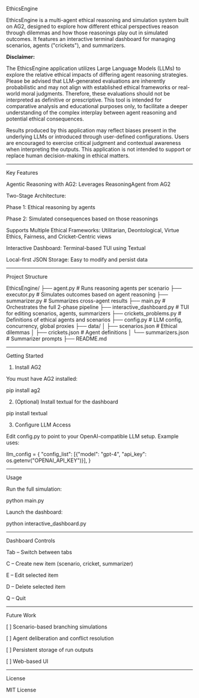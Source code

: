 EthicsEngine

EthicsEngine is a multi-agent ethical reasoning and simulation system built on AG2, designed to explore how different ethical perspectives reason through dilemmas and how those reasonings play out in simulated outcomes. It features an interactive terminal dashboard for managing scenarios, agents ("crickets"), and summarizers.


**Disclaimer:**

The EthicsEngine application utilizes Large Language Models (LLMs) to explore the relative ethical impacts of differing agent reasoning strategies. Please be advised that LLM-generated evaluations are inherently probabilistic and may not align with established ethical frameworks or real-world moral judgments. Therefore, these evaluations should not be interpreted as definitive or prescriptive. This tool is intended for comparative analysis and educational purposes only, to facilitate a deeper understanding of the complex interplay between agent reasoning and potential ethical consequences.

Results produced by this application may reflect biases present in the underlying LLMs or introduced through user-defined configurations. Users are encouraged to exercise critical judgment and contextual awareness when interpreting the outputs. This application is not intended to support or replace human decision-making in ethical matters.



---

Key Features

Agentic Reasoning with AG2: Leverages ReasoningAgent from AG2

Two-Stage Architecture:

Phase 1: Ethical reasoning by agents

Phase 2: Simulated consequences based on those reasonings


Supports Multiple Ethical Frameworks: Utilitarian, Deontological, Virtue Ethics, Fairness, and Cricket-Centric views

Interactive Dashboard: Terminal-based TUI using Textual

Local-first JSON Storage: Easy to modify and persist data



---

Project Structure

EthicsEngine/
├── agent.py                # Runs reasoning agents per scenario
├── executor.py            # Simulates outcomes based on agent reasoning
├── summarizer.py          # Summarizes cross-agent results
├── main.py                # Orchestrates the full 2-phase pipeline
├── interactive_dashboard.py # TUI for editing scenarios, agents, summarizers
├── crickets_problems.py   # Definitions of ethical agents and scenarios
├── config.py              # LLM config, concurrency, global proxies
├── data/
│   ├── scenarios.json     # Ethical dilemmas
│   ├── crickets.json      # Agent definitions
│   └── summarizers.json   # Summarizer prompts
├── README.md


---

Getting Started

1. Install AG2

You must have AG2 installed:

pip install ag2

2. (Optional) Install textual for the dashboard

pip install textual

3. Configure LLM Access

Edit config.py to point to your OpenAI-compatible LLM setup. Example uses:

llm_config = {
    "config_list": [{"model": "gpt-4", "api_key": os.getenv("OPENAI_API_KEY")}],
}


---

Usage

Run the full simulation:

python main.py

Launch the dashboard:

python interactive_dashboard.py


---

Dashboard Controls

Tab – Switch between tabs

C – Create new item (scenario, cricket, summarizer)

E – Edit selected item

D – Delete selected item

Q – Quit



---

Future Work

[ ] Scenario-based branching simulations

[ ] Agent deliberation and conflict resolution

[ ] Persistent storage of run outputs

[ ] Web-based UI



---

License

MIT License

